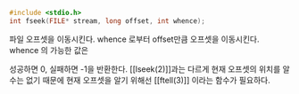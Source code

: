 ~~~c
#include <stdio.h>
int fseek(FILE* stream, long offset, int whence);
~~~

파일 오프셋을 이동시킨다.
whence 로부터 offset만큼 오프셋을 이동시킨다.
whence 의 가능한 값은


성공하면 0, 실패하면 -1을 반환한다.
[[lseek(2)]]과는 다르게 현재 오프셋의 위치를 알 수는 없기 때문에
현재 오프셋을 알기 위해선 [[ftell(3)]] 이라는 함수가 필요하다.